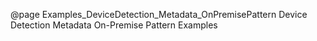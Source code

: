 @page Examples_DeviceDetection_Metadata_OnPremisePattern Device Detection Metadata On-Premise Pattern Examples

